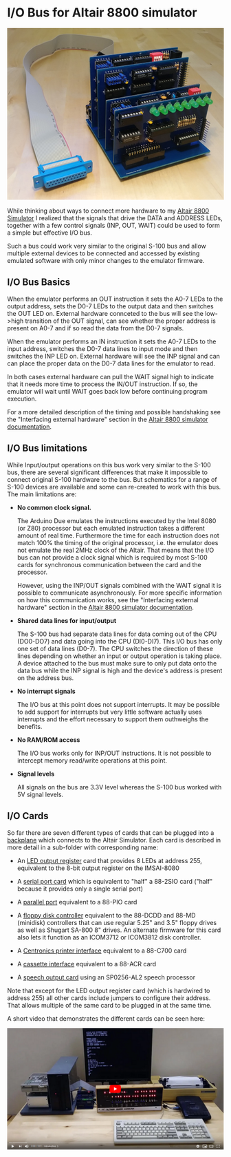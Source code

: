 # I/O Bus for Altair 8800 simulator

![IOBus Cards](cards.jpg)

While thinking about ways to connect more hardware to my
[Altair 8800 Simulator](https://www.hackster.io/david-hansel/arduino-altair-8800-simulator-3594a6) I realized that
the signals that drive the DATA and ADDRESS LEDs, together with a
few control signals (INP, OUT, WAIT) could be used to form a
simple but effective I/O bus.

Such a bus could work very similar to the original S-100 bus and 
allow multiple external devices to be connected and accessed by 
existing emulated software with only minor changes to the emulator 
firmware.

## I/O Bus Basics

When the emulator performs an OUT instruction it sets the A0-7 LEDs
to the output address, sets the D0-7 LEDs to the output data and
then switches the OUT LED on. External hardware connceted to the
bus will see the low->high transition of the OUT signal, can see
whether the proper address is present on A0-7 and if so read the 
data from the D0-7 signals.

When the emulator performs an IN instruction it sets the A0-7 LEDs
to the input address, switches the D0-7 data lines to input mode
and then switches the INP LED on. External hardware will see the
INP signal and can can place the proper data on the D0-7 data lines
for the emulator to read.

In both cases external hardware can pull the WAIT signal high
to indicate that it needs more time to process the IN/OUT
instruction. If so, the emulator will wait until WAIT goes
back low before continuing program execution.

For a more detailed description of the timing and possible 
handshaking see the "Interfacing external hardware" section in 
the [Altair 8800 simulator documentation](https://github.com/dhansel/Altair8800/blob/master/Documentation.pdf).

## I/O Bus limitations

While Input/output operations on this bus work very similar to the S-100
bus, there are several significant differences that make it impossible
to connect original S-100 hardware to the bus.  But schematics for
a range of S-100 devices are available and some can re-created to work
with this bus. The main limitations are:

* **No common clock signal.**

  The Arduino Due emulates the instructions executed by
  the Intel 8080 (or Z80) processor but each emulated instruction
  takes a different amount of real time. Furthermore the time for
  each instruction does not match 100% the timing of the original
  processor, i.e. the emulator does not emulate the real 2MHz clock 
  of the Altair. That means that the I/O bus can not provide a 
  clock signal which is required by most S-100 cards for synchronous
  communication between the card and the processor.

  However, using the INP/OUT signals combined with the WAIT signal
  it is possible to communicate asynchronously. For more specific 
  information on how this communication works, see the "Interfacing
  external hardware" section in the [Altair 8800 simulator documentation](https://github.com/dhansel/Altair8800/blob/master/Documentation.pdf).

* **Shared data lines for input/output**
  
  The S-100 bus had separate data lines for data coming out of the CPU (DO0-DO7)
  and data going into the CPU (DI0-DI7). This I/O bus has only one set of
  data lines (D0-7). The CPU switches the direction of these lines depending on
  whether an input or output operation is taking place. A device attached to
  the bus must make sure to only put data onto the data bus while the INP
  signal is high and the device's address is present on the address bus.

* **No interrupt signals**

  The I/O bus at this point does not support interrupts. It may be
  possible to add support for interrupts but very little software 
  actually uses interrupts and the effort necessary to support them 
  outhweighs the benefits.

* **No RAM/ROM access**

  The I/O bus works only for INP/OUT instructions. It is not possible
  to intercept memory read/write operations at this point.
  
* **Signal levels**

  All signals on the bus are 3.3V level whereas the S-100 bus worked
  with 5V signal levels.

## I/O Cards

So far there are seven different types of cards that can be plugged
into a [backplane](00-backplane) which connects to the Altair Simulator. 
Each card is described in more detail in a sub-folder with corresponding name:

- An [LED output register](01-led-output-register) card that provides 8 LEDs at address 255,
  equivalent to the 8-bit output register on the IMSAI-8080

- A [serial port card](02-serial-port) which is equivalent to "half" a 88-2SIO
  card ("half" because it provides only a single serial port)

- A [parallel port](03-parallel-port) equivalent to a 88-PIO card

- A [floppy disk controller](04-disk-controller) equivalent to the 88-DCDD and 88-MD (minidisk)
  controllers that can use regular 5.25" and 3.5" floppy drives as well as Shugart SA-800 8" drives. An alternate firmware for this card also lets it
  function as an ICOM3712 or ICOM3812 disk controller.
  
- A [Centronics printer interface](05-centronics-interface) equivalent to a 88-C700 card

- A [cassette interface](06-cassette-interface) equivalent to a 88-ACR card

- A [speech output card](07-speech-processor) using an SP0256-AL2 speech processor


Note that except for the LED output register card (which is hardwired
to address 255) all other cards include jumpers to configure their address.
That allows multiple of the same card to be plugged in at the same time.

A short video that demonstrates the different cards can be seen here:
<div align="center">
  <a href="https://www.youtube.com/watch?v=TIJDfMe6jbI"><img src="youtube.png" alt="Watch the Video"></a>
</div>
